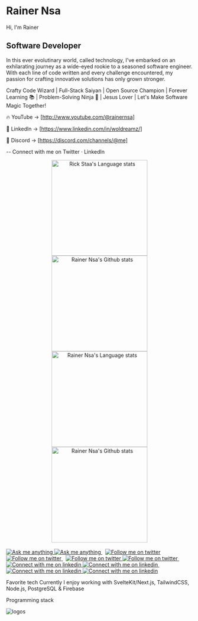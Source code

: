 # Rainer Nsa
Hi,
I'm Rainer

## Software Developer

In this ever evolutinary world, called technology, I've embarked on an exhilarating journey as a wide-eyed rookie to a seasoned software engineer. With each line of code written and every challenge encountered, my passion for crafting innovative solutions has only grown stronger.

Crafty Code Wizard | Full-Stack Saiyan | Open Source Champion | Forever Learning 📚 | Problem-Solving Ninja 🥷 | Jesus Lover | Let's Make Software Magic Together!


🔥 YouTube -> [http://www.youtube.com/@rainernsa]

🐝 Linkedln -> [https://www.linkedin.com/in/woldreamz/]

🌿 Discord -> [https://discord.com/channels/@me]

-- Connect with me on Twitter · LinkedIn

<!-- Light Mode -->
<div align="center"> 
<a href="https://github.com/anuraghazra/github-readme-stats#gh-light-mode-only">
<img height=259 src="https://github-readme-stats-git-masterrstaa-woldreamz.vercel.app/api/top-langs/?username=woldreamz&layout=compact&langs_count=12&hide_border=true&role=owner,collaborator&theme=default#gh-light-mode-only" alt="Rick Staa's Language stats" />
</a>
<a href="https://github.com/anuraghazra/github-readme-stats#gh-light-mode-only">
<img height=259 src="https://github-readme-stats-git-masterrstaa-woldreamz.vercel.app/api?username=woldreamz&show_icons=true&line_height=28&hide_border=true&card_width=347&include_all_commits=true&role=owner,collaborator&show=reviews,discussions_answered&rank_icon=percentile&exclude_repo=github-readme-stats&theme=default#gh-light-mode-only" alt="Rainer Nsa's Github stats" />
</a>
</div>

<!-- Dark Mode -->
<div align="center"> 
<a href="https://github.com/anuraghazra/github-readme-stats#gh-dark-mode-only">
<img height=259 src="https://github-readme-stats-git-masterrstaa-woldreamz.vercel.app/api/top-langs/?username=woldreamz&layout=compact&langs_count=12&hide_border=true&role=owner,collaborator&theme=dark&bg_color=000000#gh-dark-mode-only" alt="Rainer Nsa's Language stats" />
</a>
<a href="https://github.com/anuraghazra/github-readme-stats#gh-dark-mode-only">
<img height=259 src="https://github-readme-stats-git-masterrstaa-woldreamz.vercel.app/api?username=woldreamz&show_icons=true&line_height=28&hide_border=true&card_width=347&include_all_commits=true&role=owner,collaborator&show=reviews,discussions_answered&rank_icon=percentile&exclude_repo=github-readme-stats&theme=dark&bg_color=000000#gh-dark-mode-only" alt="Rainer Nsa's Github stats" />
</a>
</div>

<br/>

<!-- Social button 1 -->
<!-- Light Mode -->
<a href="https://t.me/woldreamz#gh-light-mode-only">
<img src="https://img.shields.io/badge/message-%40woldreamz-1DA1F2?style=for-the-badge&logo=telegram&labelColor=000&color=3572A5#gh-light-mode-only" alt="Ask me anything">
</a>
<!-- Dark Mode -->
<a href="https://t.me/woldreamz#gh-dark-mode-only">
<img src="https://img.shields.io/badge/message-%40woldreamz-1DA1F2?style=for-the-badge&logo=telegram&labelColor=000&color=FFF#gh-dark-mode-only" alt="Ask me anything">
</a>
&nbsp;
<!-- Social button 2 -->
<!-- Light Mode -->
<a href="https://warpcast.com/woldreamz.eth#gh-light-mode-only">
<img src="https://img.shields.io/badge/follow-%40woldreamz-1DA1F2?style=for-the-badge&logo=farcaster&labelColor=000&color=3572A5#gh-light-mode-only" alt="Follow me on twitter" >
</a>
<!-- Dark Mode -->
<a href="https://warpcast.com/woldreamz.eth#gh-dark-mode-only">
<img src="https://img.shields.io/badge/follow-%40woldreamz-1DA1F2?style=for-the-badge&logo=farcaster&labelColor=000&color=FFF#gh-dark-mode-only" alt="Follow me on twitter" >
</a>
&nbsp;
<!-- Social button 3 -->
<!-- Light Mode -->
<a href="https://twitter.com/intent/follow?screen_name=woldreamz#gh-light-mode-only">
<img src="https://img.shields.io/badge/follow-%40woldreamz-1DA1F2?style=for-the-badge&logo=x&labelColor=000&color=3572A5#gh-light-mode-only" alt="Follow me on twitter" >
</a>
<!-- Dark Mode -->
<a href="https://twitter.com/intent/follow?screen_name=woldreamz#gh-dark-mode-only">
<img src="https://img.shields.io/badge/follow-%40woldreamz-1DA1F2?style=for-the-badge&logo=x&labelColor=000&color=FFF#gh-dark-mode-only" alt="Follow me on twitter" >
</a>
&nbsp;
<!-- Social button 4 -->
<!-- Light Mode -->
<a href="https://www.linkedin.com/in/woldreamz#gh-light-mode-only">
<img src="https://img.shields.io/badge/LinkedIn-3572A5?style=for-the-badge&logo=linkedin&logoColor=white#gh-light-mode-only" alt="Connect with me on linkedin" >
</a>
<!-- Dark Mode -->
<a href="https://www.linkedin.com/in/woldreamz#gh-dark-mode-only">
<img src="https://img.shields.io/badge/LinkedIn-ffffff?style=for-the-badge&logo=linkedin&logoColor=0690FA#gh-dark-mode-only" alt="Connect with me on linkedin" >
</a>
&nbsp;
<!-- Social button 5 -->
<!-- Light Mode -->
<a href="https://app.ens.domains/woldreamz.eth#gh-light-mode-only">
<img src="https://img.shields.io/badge/woldreamz.eth-3572A5?style=for-the-badge&logo=ethereum&logoColor=white#gh-light-mode-only" alt="Connect with me on linkedin" >
</a>
<!-- Dark Mode -->
<a href="https://app.ens.domains/woldreamz.eth#gh-dark-mode-only">
<img src="https://img.shields.io/badge/woldreamz.eth-ffffff?style=for-the-badge&logo=ethereum&logoColor=black#gh-dark-mode-only" alt="Connect with me on linkedin" >
</a>

</div>


Favorite tech
Currently I enjoy working with SvelteKit/Next.js, TailwindCSS, Node.js, PostgreSQL & Firebase

Programming stack

![logos](https://github.com/Woldreamz/RainerNsa/assets/105242750/f4646ff7-aa22-49cc-8cfd-ca932dbe883a)


<!-- BEGIN YOUTUBE-CARDS -->

<!-- END YOUTUBE-CARDS -->

